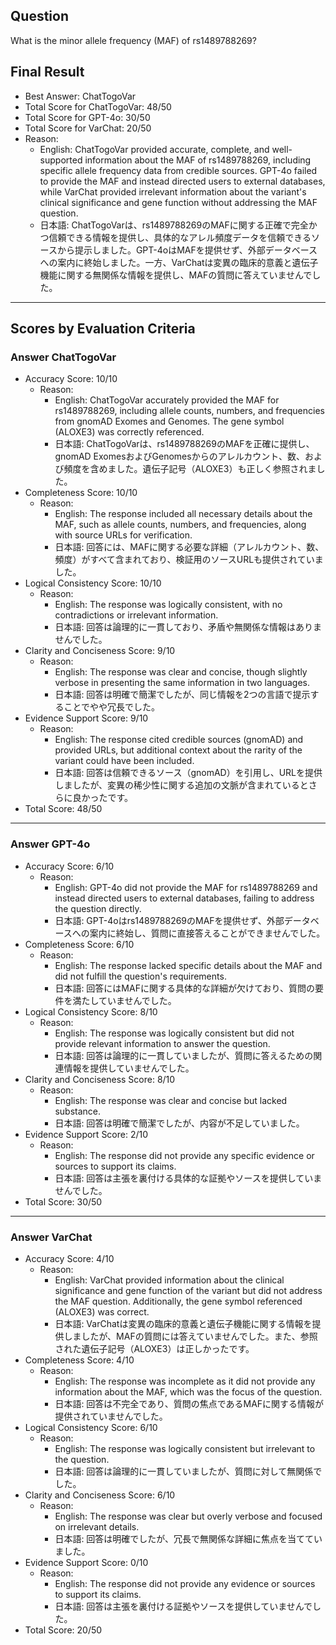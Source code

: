 ## Question

What is the minor allele frequency (MAF) of rs1489788269?

## Final Result

- Best Answer: ChatTogoVar
- Total Score for ChatTogoVar: 48/50
- Total Score for GPT-4o: 30/50
- Total Score for VarChat: 20/50
- Reason:
  - English: ChatTogoVar provided accurate, complete, and well-supported information about the MAF of rs1489788269, including specific allele frequency data from credible sources. GPT-4o failed to provide the MAF and instead directed users to external databases, while VarChat provided irrelevant information about the variant's clinical significance and gene function without addressing the MAF question.
  - 日本語: ChatTogoVarは、rs1489788269のMAFに関する正確で完全かつ信頼できる情報を提供し、具体的なアレル頻度データを信頼できるソースから提示しました。GPT-4oはMAFを提供せず、外部データベースへの案内に終始しました。一方、VarChatは変異の臨床的意義と遺伝子機能に関する無関係な情報を提供し、MAFの質問に答えていませんでした。

---

## Scores by Evaluation Criteria

### Answer ChatTogoVar
- Accuracy Score: 10/10
  - Reason: 
    - English: ChatTogoVar accurately provided the MAF for rs1489788269, including allele counts, numbers, and frequencies from gnomAD Exomes and Genomes. The gene symbol (ALOXE3) was correctly referenced.
    - 日本語: ChatTogoVarは、rs1489788269のMAFを正確に提供し、gnomAD ExomesおよびGenomesからのアレルカウント、数、および頻度を含めました。遺伝子記号（ALOXE3）も正しく参照されました。
- Completeness Score: 10/10
  - Reason: 
    - English: The response included all necessary details about the MAF, such as allele counts, numbers, and frequencies, along with source URLs for verification.
    - 日本語: 回答には、MAFに関する必要な詳細（アレルカウント、数、頻度）がすべて含まれており、検証用のソースURLも提供されていました。
- Logical Consistency Score: 10/10
  - Reason: 
    - English: The response was logically consistent, with no contradictions or irrelevant information.
    - 日本語: 回答は論理的に一貫しており、矛盾や無関係な情報はありませんでした。
- Clarity and Conciseness Score: 9/10
  - Reason: 
    - English: The response was clear and concise, though slightly verbose in presenting the same information in two languages.
    - 日本語: 回答は明確で簡潔でしたが、同じ情報を2つの言語で提示することでやや冗長でした。
- Evidence Support Score: 9/10
  - Reason: 
    - English: The response cited credible sources (gnomAD) and provided URLs, but additional context about the rarity of the variant could have been included.
    - 日本語: 回答は信頼できるソース（gnomAD）を引用し、URLを提供しましたが、変異の稀少性に関する追加の文脈が含まれているとさらに良かったです。
- Total Score: 48/50

---

### Answer GPT-4o
- Accuracy Score: 6/10
  - Reason: 
    - English: GPT-4o did not provide the MAF for rs1489788269 and instead directed users to external databases, failing to address the question directly.
    - 日本語: GPT-4oはrs1489788269のMAFを提供せず、外部データベースへの案内に終始し、質問に直接答えることができませんでした。
- Completeness Score: 6/10
  - Reason: 
    - English: The response lacked specific details about the MAF and did not fulfill the question's requirements.
    - 日本語: 回答にはMAFに関する具体的な詳細が欠けており、質問の要件を満たしていませんでした。
- Logical Consistency Score: 8/10
  - Reason: 
    - English: The response was logically consistent but did not provide relevant information to answer the question.
    - 日本語: 回答は論理的に一貫していましたが、質問に答えるための関連情報を提供していませんでした。
- Clarity and Conciseness Score: 8/10
  - Reason: 
    - English: The response was clear and concise but lacked substance.
    - 日本語: 回答は明確で簡潔でしたが、内容が不足していました。
- Evidence Support Score: 2/10
  - Reason: 
    - English: The response did not provide any specific evidence or sources to support its claims.
    - 日本語: 回答は主張を裏付ける具体的な証拠やソースを提供していませんでした。
- Total Score: 30/50

---

### Answer VarChat
- Accuracy Score: 4/10
  - Reason: 
    - English: VarChat provided information about the clinical significance and gene function of the variant but did not address the MAF question. Additionally, the gene symbol referenced (ALOXE3) was correct.
    - 日本語: VarChatは変異の臨床的意義と遺伝子機能に関する情報を提供しましたが、MAFの質問には答えていませんでした。また、参照された遺伝子記号（ALOXE3）は正しかったです。
- Completeness Score: 4/10
  - Reason: 
    - English: The response was incomplete as it did not provide any information about the MAF, which was the focus of the question.
    - 日本語: 回答は不完全であり、質問の焦点であるMAFに関する情報が提供されていませんでした。
- Logical Consistency Score: 6/10
  - Reason: 
    - English: The response was logically consistent but irrelevant to the question.
    - 日本語: 回答は論理的に一貫していましたが、質問に対して無関係でした。
- Clarity and Conciseness Score: 6/10
  - Reason: 
    - English: The response was clear but overly verbose and focused on irrelevant details.
    - 日本語: 回答は明確でしたが、冗長で無関係な詳細に焦点を当てていました。
- Evidence Support Score: 0/10
  - Reason: 
    - English: The response did not provide any evidence or sources to support its claims.
    - 日本語: 回答は主張を裏付ける証拠やソースを提供していませんでした。
- Total Score: 20/50